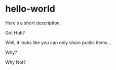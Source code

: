 # hello-world
Here's a short description.

Got Hub?

Well, it looks like you can only share public items...

Why?

Why Not?

